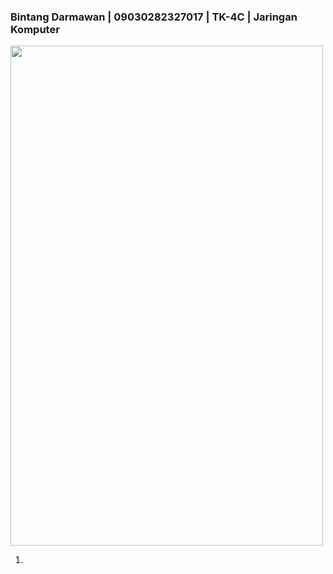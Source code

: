 ### Bintang Darmawan | 09030282327017 | TK-4C | Jaringan Komputer


<img src="https://github.com/user-attachments/assets/2fc86f28-aaf4-4b07-8080-b0f4fafd4aee" width="500" height="800" />

1.
